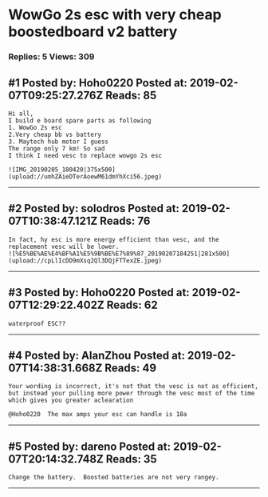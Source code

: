 # WowGo 2s esc with very cheap boostedboard v2 battery

### Replies: 5 Views: 309

## \#1 Posted by: Hoho0220 Posted at: 2019-02-07T09:25:27.276Z Reads: 85

```
Hi all,
I build e board spare parts as following
1. WowGo 2s esc
2.Very cheap bb vs battery
3. Maytech hub motor I guess
The range only 7 km! So sad
I think I need vesc to replace wowgo 2s esc

![IMG_20190205_180420|375x500](upload://umhZAieDTerAoewM61dmYhXci56.jpeg)
```

---
## \#2 Posted by: solodros Posted at: 2019-02-07T10:38:47.121Z Reads: 76

```
In fact, hy esc is more energy efficient than vesc, and the replacement vesc will be lower.
![%E5%BE%AE%E4%BF%A1%E5%9B%BE%E7%89%87_20190207184251|281x500](upload://cpLlIcDD9mXsq2Ql3DQjFTTexZE.jpeg)
```

---
## \#3 Posted by: Hoho0220 Posted at: 2019-02-07T12:29:22.402Z Reads: 62

```
waterproof ESC??
```

---
## \#4 Posted by: AlanZhou Posted at: 2019-02-07T14:38:31.668Z Reads: 49

```
Your wording is incorrect, it's not that the vesc is not as efficient, but instead your pulling more power through the vesc most of the time which gives you greater aclearation

@Hoho0220  The max amps your esc can handle is 18a
```

---
## \#5 Posted by: dareno Posted at: 2019-02-07T20:14:32.748Z Reads: 35

```
Change the battery.  Boosted batteries are not very rangey.
```

---
